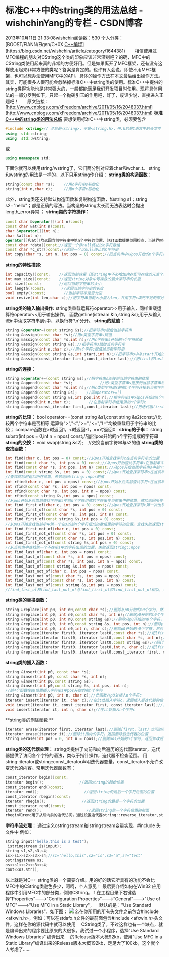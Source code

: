 # 标准C++中的string类的用法总结 - wishchinYang的专栏 - CSDN博客
2013年10月11日 21:33:08[wishchin](https://me.csdn.net/wishchin)阅读数：530
个人分类：[BOOST/FlANN/Eigen/C+0X																[C++编程](https://blog.csdn.net/wishchin/article/category/1508333)](https://blog.csdn.net/wishchin/article/category/1644381)
       相信使用过MFC编程的朋友对CString这个类的印象应该非常深刻吧？的确，MFC中的CString类使用起来真的非常的方便好用。但是如果离开了MFC框架，还有没有这样使用起来非常方便的类呢？答案是肯定的。也许有人会说，即使不用MFC框架，也可以想办法使用MFC中的API，具体的操作方法在本文最后给出操作方法。其实，可能很多人很可能会忽略掉标准C++中string类的使用。标准C++中提供的string类得功能也是非常强大的，一般都能满足我们开发项目时使用。现将具体用法的一部分罗列如下，只起一个抛砖引玉的作用吧，好了，废话少说，直接进入正题吧！
      原文链接：[http://www.cnblogs.com/xFreedom/archive/2011/05/16/2048037.html](http://www.cnblogs.com/xFreedom/archive/2011/05/16/2048037.html)
**[标准C++中的string类的用法总结](http://www.cnblogs.com/xFreedom/archive/2011/05/16/2048037.html)**
要想使用标准C++中string类，必须要包含
```cpp
#include <string>// 注意是<string>，不是<string.h>，带.h的是C语言中的头文件
using  std::string;
using  std::wstring;
```
或
```cpp
using namespace std;
```
下面你就可以使用string/wstring了，它们两分别对应着char和wchar_t。
string和wstring的用法是一样的，以下只用string作介绍：
**string类的构造函数：**
```cpp
string(const char *s);    //用c字符串s初始化
string(int n,char c);     //用n个字符c初始化
```
此外，string类还支持默认构造函数和复制构造函数，如string s1；string s2="hello"；都是正确的写法。当构造的string太长而无法表达时会抛出length_error异常 ；
**string类的字符操作：**
```cpp
const char &operator[](int n)const;
const char &at(int n)const;
char &operator[](int n);
char &at(int n);
operator[]和at()均返回当前字符串中第n个字符的位置，但at函数提供范围检查，当越界时会抛出out_of_range异常，下标运算符[]不提供检查访问。
const char *data()const;//返回一个非null终止的c字符数组
const char *c_str()const;//返回一个以null终止的c字符串
int copy(char *s, int n, int pos = 0) const;//把当前串中以pos开始的n个字符拷贝到以s为起始位置的字符数组中，返回实际拷贝的数目
```
**string的特性描述:**
```cpp
int capacity()const;    //返回当前容量（即string中不必增加内存即可存放的元素个数）
int max_size()const;    //返回string对象中可存放的最大字符串的长度
int size()const;        //返回当前字符串的大小
int length()const;       //返回当前字符串的长度
bool empty()const;        //当前字符串是否为空
void resize(int len,char c);//把字符串当前大小置为len，并用字符c填充不足的部分
```
**string类的输入输出操作:**
string类重载运算符operator>>用于输入，同样重载运算符operator<<用于输出操作。
函数getline(istream &in,string &s);用于从输入流in中读取字符串到s中，以换行符'\n'分开。
**string的赋值：**
```cpp
string &operator=(const string &s);//把字符串s赋给当前字符串
string &assign(const char *s);//用c类型字符串s赋值
string &assign(const char *s,int n);//用c字符串s开始的n个字符赋值
string &assign(const string &s);//把字符串s赋给当前字符串
string &assign(int n,char c);//用n个字符c赋值给当前字符串
string &assign(const string &s,int start,int n);//把字符串s中从start开始的n个字符赋给当前字符串
string &assign(const_iterator first,const_itertor last);//把first和last迭代器之间的部分赋给字符串
```
**string的连接：**
```cpp
string &operator+=(const string &s);//把字符串s连接到当前字符串的结尾
string &append(const char *s);            //把c类型字符串s连接到当前字符串结尾
string &append(const char *s,int n);//把c类型字符串s的前n个字符连接到当前字符串结尾
string &append(const string &s);    //同operator+=()
string &append(const string &s,int pos,int n);//把字符串s中从pos开始的n个字符连接到当前字符串的结尾
string &append(int n,char c);        //在当前字符串结尾添加n个字符c
string &append(const_iterator first,const_iterator last);//把迭代器first和last之间的部分连接到当前字符串的结尾
```
**string的比较：**
bool operator==(const string &s1,const string &s2)const;//比较两个字符串是否相等
运算符">","<",">=","<=","!="均被重载用于字符串的比较；
compare函数在>时返回1，<时返回-1，==时返回0  
**string的子串：**
string substr(int pos = 0,int n = npos) const;//返回pos开始的n个字符组成的字符串
**string的交换：**
void swap(string &s2);    //交换当前字符串与s2的值
**string类的查找函数：**
```cpp
int find(char c, int pos = 0) const;//从pos开始查找字符c在当前字符串的位置
int find(const char *s, int pos = 0) const;//从pos开始查找字符串s在当前串中的位置
int find(const char *s, int pos, int n) const;//从pos开始查找字符串s中前n个字符在当前串中的位置
int find(const string &s, int pos = 0) const;//从pos开始查找字符串s在当前串中的位置
//查找成功时返回所在位置，失败返回string::npos的值
int rfind(char c, int pos = npos) const;//从pos开始从后向前查找字符c在当前串中的位置
int rfind(const char *s, int pos = npos) const;
int rfind(const char *s, int pos, int n = npos) const;
int rfind(const string &s,int pos = npos) const;
//从pos开始从后向前查找字符串s中前n个字符组成的字符串在当前串中的位置，成功返回所在位置，失败时返回string::npos的值
int find_first_of(char c, int pos = 0) const;//从pos开始查找字符c第一次出现的位置
int find_first_of(const char *s, int pos = 0) const;
int find_first_of(const char *s, int pos, int n) const;
int find_first_of(const string &s,int pos = 0) const;
//从pos开始查找当前串中第一个在s的前n个字符组成的数组里的字符的位置。查找失败返回string::npos
int find_first_not_of(char c, int pos = 0) const;
int find_first_not_of(const char *s, int pos = 0) const;
int find_first_not_of(const char *s, int pos,int n) const;
int find_first_not_of(const string &s,int pos = 0) const;
//从当前串中查找第一个不在串s中的字符出现的位置，失败返回string::npos
int find_last_of(char c, int pos = npos) const;
int find_last_of(const char *s, int pos = npos) const;
int find_last_of(const char *s, int pos, int n = npos) const;
int find_last_of(const string &s,int pos = npos) const;
int find_last_not_of(char c, int pos = npos) const;
int find_last_not_of(const char *s, int pos = npos) const;
int find_last_not_of(const char *s, int pos, int n) const;
int find_last_not_of(const string &s,int pos = npos) const;
//find_last_of和find_last_not_of与find_first_of和find_first_not_of相似，只不过是从后向前查找
```
**string类的替换函数：**
```cpp
string &replace(int p0, int n0,const char *s);//删除从p0开始的n0个字符，然后在p0处插入串s
string &replace(int p0, int n0,const char *s, int n);//删除p0开始的n0个字符，然后在p0处插入字符串s的前n个字符
string &replace(int p0, int n0,const string &s);//删除从p0开始的n0个字符，然后在p0处插入串s
string &replace(int p0, int n0,const string &s, int pos, int n);//删除p0开始的n0个字符，然后在p0处插入串s中从pos开始的n个字符
string &replace(int p0, int n0,int n, char c);//删除p0开始的n0个字符，然后在p0处插入n个字符c
string &replace(iterator first0, iterator last0,const char *s);//把[first0，last0）之间的部分替换为字符串s
string &replace(iterator first0, iterator last0,const char *s, int n);//把[first0，last0）之间的部分替换为s的前n个字符
string &replace(iterator first0, iterator last0,const string &s);//把[first0，last0）之间的部分替换为串s
string &replace(iterator first0, iterator last0,int n, char c);//把[first0，last0）之间的部分替换为n个字符c
string &replace(iterator first0, iterator last0,const_iterator first, const_iterator last);//把[first0，last0）之间的部分替换成[first，last）之间的字符串
```
**string类的插入函数：**
```cpp
string &insert(int p0, const char *s);
string &insert(int p0, const char *s, int n);
string &insert(int p0,const string &s);
string &insert(int p0,const string &s, int pos, int n);
//前4个函数在p0位置插入字符串s中pos开始的前n个字符
string &insert(int p0, int n, char c);//此函数在p0处插入n个字符c
iterator insert(iterator it, char c);//在it处插入字符c，返回插入后迭代器的位置
void insert(iterator it, const_iterator first, const_iterator last);//在it处插入[first，last）之间的字符
void insert(iterator it, int n, char c);//在it处插入n个字符c
```
**string类的删除函数 **
```cpp
iterator erase(iterator first, iterator last);//删除[first，last）之间的所有字符，返回删除后迭代器的位置
iterator erase(iterator it);//删除it指向的字符，返回删除后迭代器的位置
string &erase(int pos = 0, int n = npos);//删除pos开始的n个字符，返回修改后的字符串
```
**string类的迭代器处理：**
string类提供了向前和向后遍历的迭代器iterator，迭代器提供了访问各个字符的语法，类似于指针操作，迭代器不检查范围。
用string::iterator或string::const_iterator声明迭代器变量，const_iterator不允许改变迭代的内容。常用迭代器函数有：
```cpp
const_iterator begin()const;
iterator begin();                //返回string的起始位置
const_iterator end()const;
iterator end();                    //返回string的最后一个字符后面的位置
const_iterator rbegin()const;
iterator rbegin();                //返回string的最后一个字符的位置
const_iterator rend()const;
iterator rend();                    //返回string第一个字符位置的前面
rbegin和rend用于从后向前的迭代访问，通过设置迭代器string::reverse_iterator,string::const_reverse_iterator实现
```
**字符串流处理：**
通过定义ostringstream和istringstream变量实现，#include <sstream>头文件中
例如：
```cpp
string input("hello,this is a test");
 istringstream is(input);
string s1,s2,s3,s4;
is>>s1>>s2>>s3>>s4;//s1="hello,this",s2="is",s3="a",s4="test"
ostringstream os;
os<<s1<<s2<<s3<<s4;
cout<<os.str();
```
以上就是对C++ string类的一个简要介绍。用的好的话它所具有的功能不会比MFC中的CString类逊色多少，呵呵，个人意见！
最后要介绍如何在Win32 应用程序中引用MFC中的部分类，例如CString。
1.在工程目录下右键选择"Properties”--->"Configuration Properties”--->“General”--->"Use of MFC"--->"Use MFC in a Static Library"，
   默认的是："Use Standard Windows Libraries"，如下图：
![](http://pic002.cnblogs.com/images/2011/300228/2011051619423067.jpg)
2.在你所用的所有头文件之前包含#include <afxwin.h>，例如：可以在stdafx.h文件的最前面包含#include <afxwin.h>头文件，这样在你的源代码中就可以使用
　CString类了，不过这样也有一个缺点，就是编译出来的程序要比原来的大很多。我试过一个小程序，选择"Use Standard Windows Libraries" 编译出来
　的Release版本大概92kb，使用"Use MFC in a Static Library"编译出来的Release版本大概192kb，足足大了100kb，这个就个人考虑了......
